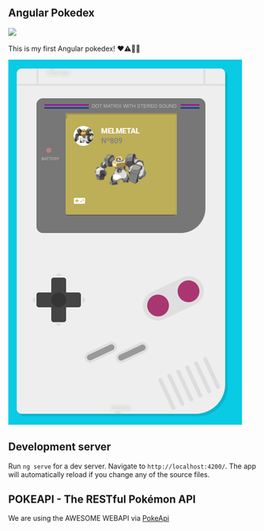 
## Angular Pokedex
<img src="https://img.shields.io/github/last-commit/juliorenanp/pokedex" />

This is my first Angular pokedex! ❤⚠🎉🎊

<img src="https://github.com/juliorenanp/pokedex/blob/main/IMG/Cap1.png" />


## Development server
Run `ng serve` for a dev server. Navigate to `http://localhost:4200/`. The app will automatically reload if you change any of the source files.

## POKEAPI - The RESTful Pokémon API
We are using the AWESOME WEBAPI via [PokeApi](https://pokeapi.co/)
